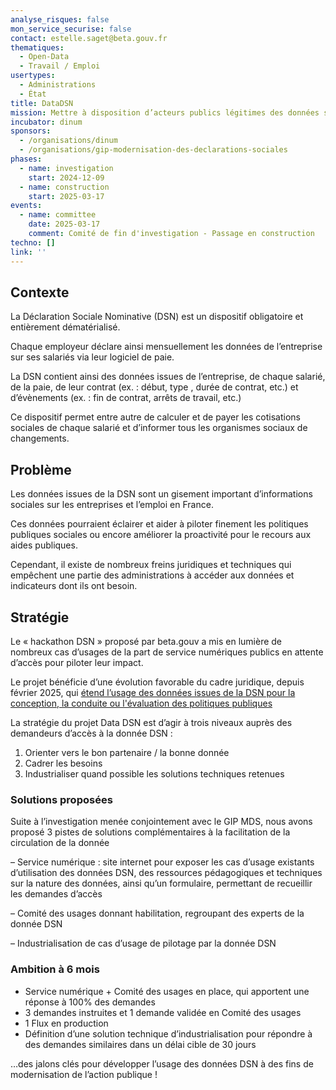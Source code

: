 ```yaml
---
analyse_risques: false
mon_service_securise: false
contact: estelle.saget@beta.gouv.fr
thematiques:
  - Open-Data
  - Travail / Emploi
usertypes:
  - Administrations
  - État
title: DataDSN
mission: Mettre à disposition d’acteurs publics légitimes des données sociales anonymisées ou indicateurs issus de la DSN
incubator: dinum
sponsors:
  - /organisations/dinum
  - /organisations/gip-modernisation-des-declarations-sociales
phases:
  - name: investigation
    start: 2024-12-09
  - name: construction
    start: 2025-03-17
events:
  - name: committee
    date: 2025-03-17
    comment: Comité de fin d'investigation - Passage en construction
techno: []
link: ''
---
```

## Contexte

La Déclaration Sociale Nominative (DSN) est un dispositif obligatoire et entièrement dématérialisé.

Chaque employeur déclare ainsi mensuellement les données de l’entreprise sur ses salariés via leur logiciel de paie.

La DSN contient ainsi des données issues de l’entreprise, de chaque salarié, de la paie, de leur contrat (ex. : début, type , durée de contrat, etc.) et d’évènements (ex. : fin de contrat, arrêts de travail, etc.)

Ce dispositif permet entre autre de calculer et de payer les cotisations sociales de chaque salarié et d’informer tous les organismes sociaux de changements.

## Problème

Les données issues de la DSN sont un gisement important d’informations sociales sur les entreprises et l’emploi en France.

Ces données pourraient éclairer et aider à piloter finement les politiques publiques sociales ou encore améliorer la proactivité pour le recours aux aides publiques.

Cependant, il existe de nombreux freins juridiques et techniques qui empêchent une partie des administrations à accéder aux données et indicateurs dont ils ont besoin.

## Stratégie

Le « hackathon DSN » proposé par beta.gouv a mis en lumière de nombreux cas d’usages de la part de service numériques publics en attente d’accès pour piloter leur impact.

Le projet bénéficie d’une évolution favorable du cadre juridique, depuis février 2025, qui [étend l’usage des données issues de la DSN pour la conception, la conduite ou l'évaluation des politiques publiques ](https://www.legifrance.gouv.fr/codes/article_lc/LEGIARTI000041395204/)

La stratégie du projet Data DSN est d’agir à trois niveaux auprès des demandeurs d’accès à la donnée DSN : 

1. Orienter vers le bon partenaire / la bonne donnée
2. Cadrer les besoins
3. Industrialiser quand possible les solutions techniques retenues

### Solutions proposées

Suite à l’investigation menée conjointement avec le GIP MDS, nous avons proposé 3 pistes de solutions complémentaires à la facilitation de la circulation de la donnée

– Service numérique : site internet pour exposer les cas d’usage existants d’utilisation des données DSN, des ressources pédagogiques et techniques sur la nature des données, ainsi qu’un formulaire, permettant de recueillir les demandes d’accès 

– Comité des usages donnant habilitation, regroupant des experts de la donnée DSN

– Industrialisation de cas d’usage de pilotage par la donnée DSN

### Ambition à 6 mois

- Service numérique + Comité des usages en place, qui apportent une réponse à 100% des demandes
- 3 demandes instruites et 1 demande validée en Comité des usages
- 1 Flux en production
- Définition d’une solution technique d’industrialisation pour répondre à des demandes similaires dans un délai cible de 30 jours

…des jalons clés pour développer l’usage des données DSN à des fins de modernisation de l’action publique !